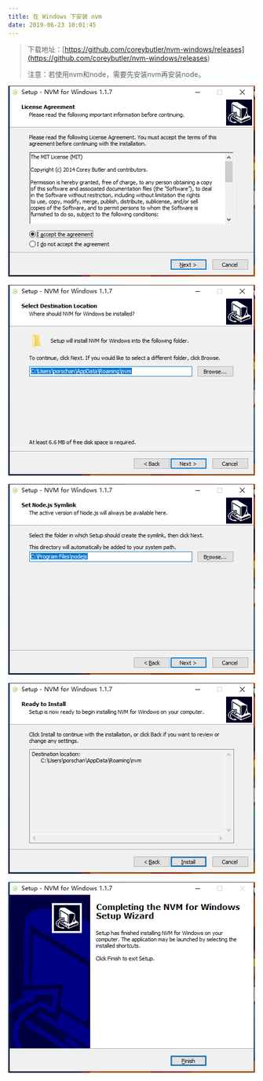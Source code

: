 ```yaml
---
title: 在 Windows 下安装 nvm
date: 2019-06-23 10:01:45
---
```


> 下载地址：[https://github.com/coreybutler/nvm-windows/releases](<https://github.com/coreybutler/nvm-windows/releases>)
>
> 注意：若使用nvm和node，需要先安装nvm再安装node。

![](windows-nvm/1.png)

![](windows-nvm/2.png)

![](windows-nvm/3.png)

![](windows-nvm/4.png)

![](windows-nvm/5.png)